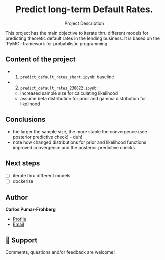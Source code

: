 <h1 align="center">Predict long-term Default Rates.</h1>
<p align="center">Project Description</p>
This project has the main objective to iterate thru different models for predicting theoretic default rates in the lending business. It is based on the `PyMC`-framework for probabilistic programming.

## Content of the project
* 1. `predict_default_rates_short.ipynb`: baseline
* 2. `predict_default_rates_230622.ipynb`: 
    - increased sample size for calculating likelihood
    - assume beta distribution for prior and gamma distribution for likelihood

## Conclusions
* the larger the sample size, the more stable the convergence (see posterior predictive check) - duh!
* note how changed distributions for prior and likelihood functions improved convergence and the posterior predictive checks

## Next steps
- [ ] iterate thru different models
- [ ] dockerize

## Author

**Carlos Pumar-Frohberg**

- [Profile](https://github.com/cpumarfrohberg)
- [Email](mailto:cpumarfrohberg@gmail.com?subject=Hi "Hi!")


## 🤝 Support

Comments, questions and/or feedback are welcome!
